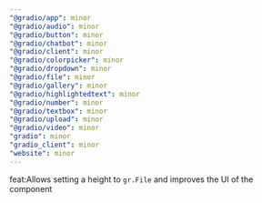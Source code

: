 ```yaml
---
"@gradio/app": minor
"@gradio/audio": minor
"@gradio/button": minor
"@gradio/chatbot": minor
"@gradio/client": minor
"@gradio/colorpicker": minor
"@gradio/dropdown": minor
"@gradio/file": minor
"@gradio/gallery": minor
"@gradio/highlightedtext": minor
"@gradio/number": minor
"@gradio/textbox": minor
"@gradio/upload": minor
"@gradio/video": minor
"gradio": minor
"gradio_client": minor
"website": minor
---
```


feat:Allows setting a height to `gr.File` and improves the UI of the component
